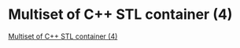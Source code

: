 # Multiset of C++ STL container (4)
[Multiset of C++ STL container (4)](https://aiwithcloud.com/2022/09/16/multiset_of_c_stl_container_4/)